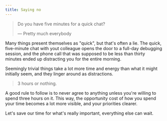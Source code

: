 ```yaml
---
title: Saying no
---
```


> Do you have five minutes for a quick chat?
>
> — Pretty much everybody

Many things present themselves as "quick", but that's often a lie. The quick, five-minute chat with yout colleague opens the door to a full-day debugging session, and the phone call that was supposed to be less than thirty minutes ended up distracting you for the entire morning.

Seemingly trivial things take a lot more time and energy than what it might initially seem, and they linger around as distractions.

> 3 hours or nothing.

A good rule to follow is to never agree to anything unless you're willing to spend three hours on it. This way, the opportunity cost of how you spend your time becomes a lot more visible, and your priorities clearer.

Let's save our time for what's really important, everything else can wait.